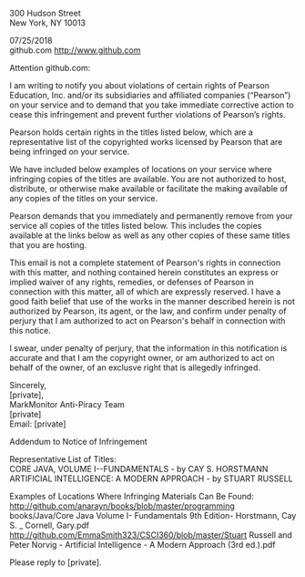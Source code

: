 300 Hudson Street  
New York, NY 10013  

07/25/2018  
github.com http://www.github.com  

Attention github.com:  

I am writing to notify you about violations of certain rights of Pearson Education, Inc. and/or its subsidiaries and affiliated companies (“Pearson”) on your service and to demand that you take immediate corrective action to cease this infringement and prevent further violations of Pearson’s rights.  

Pearson holds certain rights in the titles listed below, which are a representative list of the copyrighted works licensed by Pearson that are being infringed on your service.  

We have included below examples of locations on your service where infringing copies of the titles are available. You are not authorized to host, distribute, or otherwise make available or facilitate the making available of any copies of the titles on your service.  

Pearson demands that you immediately and permanently remove from your service all copies of the titles listed below. This includes the copies available at the links below as well as any other copies of these same titles that you are hosting.  

This email is not a complete statement of Pearson's rights in connection with this matter, and nothing contained herein constitutes an express or implied waiver of any rights, remedies, or defenses of Pearson in connection with this matter, all of which are expressly reserved. I have a good faith belief that use of the works in the manner described herein is not authorized by Pearson, its agent, or the law, and confirm under penalty of perjury that I am authorized to act on Pearson's behalf in connection with this notice.  

I swear, under penalty of perjury, that the information in this notification is accurate and that I am the copyright owner, or am authorized to act on behalf of the owner, of an exclusve right that is allegedly infringed.  

Sincerely,  
[private],  
MarkMonitor Anti-Piracy Team  
[private]    
Email: [private]  

Addendum to Notice of Infringement

Representative List of Titles:  
CORE JAVA, VOLUME I--FUNDAMENTALS - by CAY S. HORSTMANN  
ARTIFICIAL INTELLIGENCE: A MODERN APPROACH - by STUART RUSSELL  

Examples of Locations Where Infringing Materials Can Be Found:  
http://github.com/anarayn/books/blob/master/programming books/Java/Core Java Volume I- Fundamentals 9th Edition- Horstmann, Cay S. _ Cornell, Gary.pdf  
http://github.com/EmmaSmith323/CSCI360/blob/master/Stuart Russell and Peter Norvig - Artificial Intelligence - A Modern Approach (3rd ed.).pdf  

Please reply to [private].
